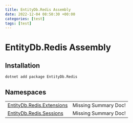 ```yaml
---
title: EntityDb.Redis Assembly
date: 2022-12-04 08:50:30 +00:00
categories: [test]
tags: [test]
---
```


# EntityDb.Redis Assembly
## Installation
```sh
dotnet add package EntityDb.Redis
```
## Namespaces
<table><tr><td><a href='dotnet-entitydb-redis-extensions'>EntityDb.Redis.Extensions</a></td><td>Missing Summary Doc!</td></tr><tr><td><a href='dotnet-entitydb-redis-sessions'>EntityDb.Redis.Sessions</a></td><td>Missing Summary Doc!</td></tr></table>

